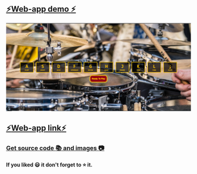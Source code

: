 ## <a href="https://day1trytotune.netlify.app/">:zap:Web-app demo :zap:</a> 
<img src="https://github.com/kr123Manish/tune_With_Keys/blob/main/code/1.PNG"></img>
## <a href="https://day1trytotune.netlify.app/">:zap:Web-app link:zap:</a>
### <a href="https://github.com/kr123Manish/tune_With_Keys/tree/main/code">Get source code :books: and images :camera:</a>
#### If you liked :smiley: it don't forget to :star: it.
